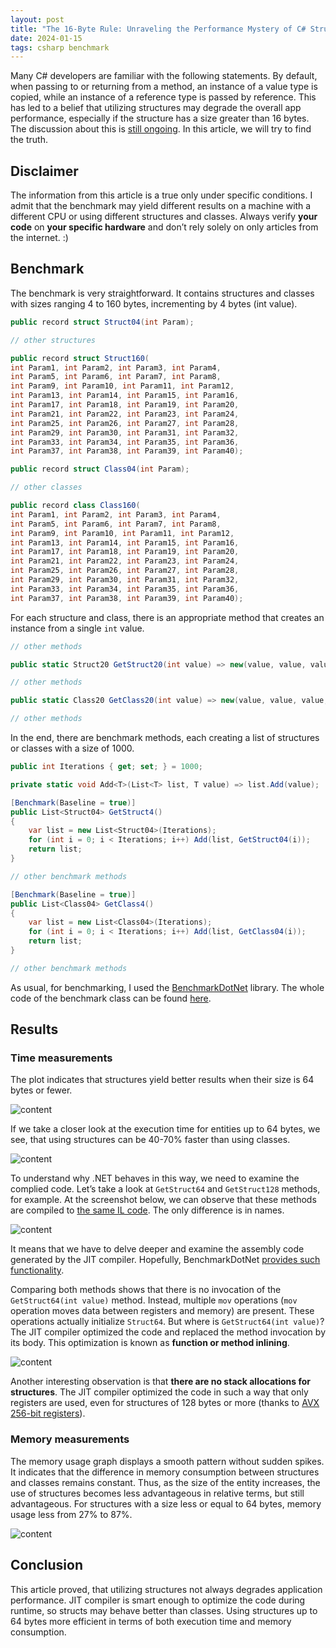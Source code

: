 ```yaml
---
layout: post
title: "The 16-Byte Rule: Unraveling the Performance Mystery of C# Structures"
date: 2024-01-15
tags: csharp benchmark
---
```


Many C# developers are familiar with the following statements. By default, when passing to or returning from a method, an instance of a value type is copied, while an instance of a reference type is passed by reference. This has led to a belief that utilizing structures may degrade the overall app performance, especially if the structure has a size greater than 16 bytes. The discussion about this is [still ongoing](https://www.reddit.com/r/csharp/comments/yhsjjf/only_use_structs_if_they_are_under_16_bytes_but/). In this article, we will try to find the truth.

## Disclaimer

The information from this article is а true only under specific conditions. I admit that the benchmark may yield different results on a machine with a different CPU or using different structures and classes. Always verify **your code** on **your specific hardware** and don’t rely solely on only articles from the internet. :)

## Benchmark

The benchmark is very straightforward.  It contains structures and classes with sizes ranging 4 to 160 bytes, incrementing by 4 bytes (int value).

``` cs
public record struct Struct04(int Param);

// other structures

public record struct Struct160(
int Param1, int Param2, int Param3, int Param4, 
int Param5, int Param6, int Param7, int Param8, 
int Param9, int Param10, int Param11, int Param12, 
int Param13, int Param14, int Param15, int Param16, 
int Param17, int Param18, int Param19, int Param20, 
int Param21, int Param22, int Param23, int Param24, 
int Param25, int Param26, int Param27, int Param28,
int Param29, int Param30, int Param31, int Param32, 
int Param33, int Param34, int Param35, int Param36, 
int Param37, int Param38, int Param39, int Param40);

public record struct Class04(int Param);

// other classes

public record class Class160(
int Param1, int Param2, int Param3, int Param4, 
int Param5, int Param6, int Param7, int Param8, 
int Param9, int Param10, int Param11, int Param12,
int Param13, int Param14, int Param15, int Param16, 
int Param17, int Param18, int Param19, int Param20, 
int Param21, int Param22, int Param23, int Param24, 
int Param25, int Param26, int Param27, int Param28,
int Param29, int Param30, int Param31, int Param32, 
int Param33, int Param34, int Param35, int Param36, 
int Param37, int Param38, int Param39, int Param40);
```

For each structure and class, there is an appropriate method that creates an instance from a single `int` value.

``` cs
// other methods

public static Struct20 GetStruct20(int value) => new(value, value, value, value, value);

// other methods

public static Class20 GetClass20(int value) => new(value, value, value, value, value);

// other methods
```

In the end, there are benchmark methods, each creating a list of structures or classes with a size of 1000.

``` cs
public int Iterations { get; set; } = 1000;

private static void Add<T>(List<T> list, T value) => list.Add(value);

[Benchmark(Baseline = true)]
public List<Struct04> GetStruct4()
{
    var list = new List<Struct04>(Iterations);
    for (int i = 0; i < Iterations; i++) Add(list, GetStruct04(i));
    return list;
}

// other benchmark methods

[Benchmark(Baseline = true)]
public List<Class04> GetClass4()
{
    var list = new List<Class04>(Iterations);
    for (int i = 0; i < Iterations; i++) Add(list, GetClass04(i));
    return list;
}

// other benchmark methods
```

As usual, for benchmarking, I used the [BenchmarkDotNet](https://github.com/dotnet/BenchmarkDotNet) library. The whole code of the benchmark class can be found [here](https://github.com/alexeyfv/class-vs-struct).

## Results

### Time measurements

The plot indicates that structures yield better results when their size is 64 bytes or fewer.

<img src="{{site.baseurl}}/assets/2024/01/2024-01-15-class-vs-struct/image1.png" alt="content">

If we take a closer look at the execution time for entities up to 64 bytes, we see, that using structures can be 40-70% faster than using classes.

<img src="{{site.baseurl}}/assets/2024/01/2024-01-15-class-vs-struct/image2.png" alt="content">

To understand why .NET behaves in this way, we need to examine the complied code. Let’s take a look at `GetStruct64` and `GetStruct128` methods, for example. At the screenshot below, we can observe that these methods are compiled to [the same IL code](https://sharplab.io/#gist:d1ddca6000c43cd364b84c894ce74528). The only difference is in names.

<img src="{{site.baseurl}}/assets/2024/01/2024-01-15-class-vs-struct/image3.png" alt="content">

It means that we have to delve deeper and examine the assembly code generated by the JIT compiler. Hopefully, BenchmarkDotNet [provides such functionality](https://benchmarkdotnet.org/articles/features/disassembler.html).

Comparing both methods shows that there is no invocation of the `GetStruct64(int value)` method. Instead, multiple  `mov` operations (`mov` operation moves data between registers and memory) are present. These operations actually initialize `Struct64`. But where is `GetStruct64(int value)`? The JIT compiler optimized the code and replaced the method invocation by its body. This optimization is known as **function or method inlining**.

<img src="{{site.baseurl}}/assets/2024/01/2024-01-15-class-vs-struct/image4.png" alt="content">

Another interesting observation is that **there are no stack allocations for structures**. The JIT compiler optimized the code in such a way that only registers are used, even for structures of 128 bytes or more (thanks to [AVX 256-bit registers](https://en.wikipedia.org/wiki/Advanced_Vector_Extensions)).

### Memory measurements

The memory usage graph displays a smooth pattern without sudden spikes. It indicates that the difference in memory consumption between structures and classes remains constant. Thus, as the size of the entity increases, the use of structures becomes less advantageous in relative terms, but still advantageous. For structures with a size less or equal to 64 bytes, memory usage less from 27% to 87%.

<img src="{{site.baseurl}}/assets/2024/01/2024-01-15-class-vs-struct/image5.png" alt="content">

## Conclusion

This article proved, that utilizing structures not always degrades application performance. JIT compiler is smart enough to optimize the code during runtime, so structs may behave better than classes. Using structures up to 64 bytes more efficient in terms of both execution time and memory consumption.
